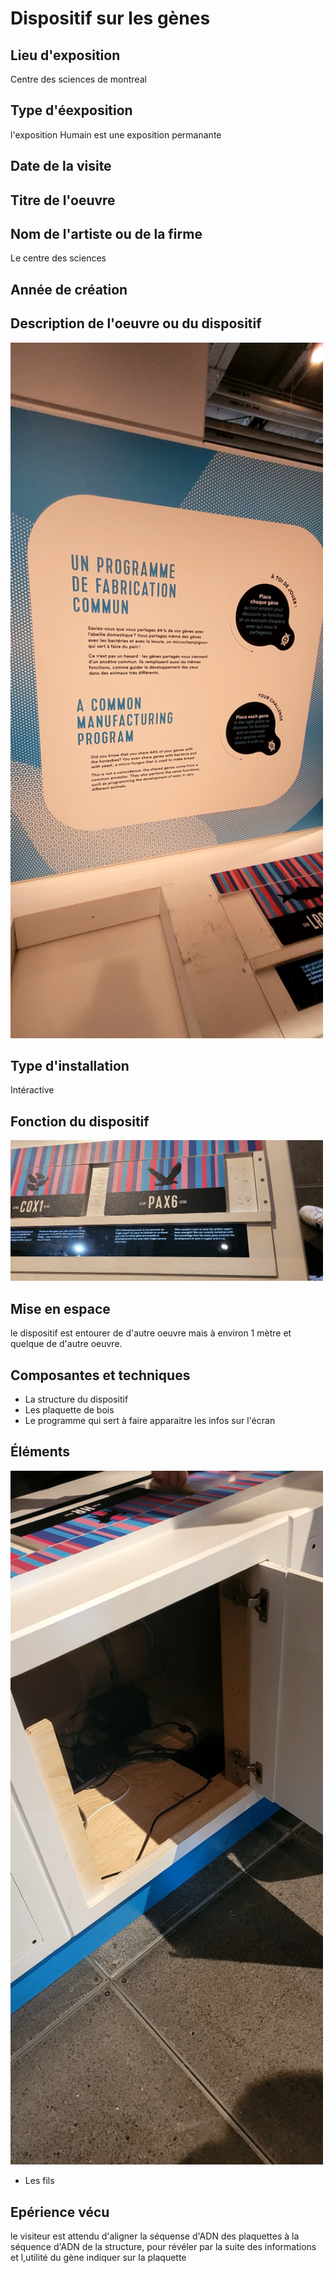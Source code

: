 # Dispositif sur les gènes
## Lieu d'exposition
Centre des sciences de montreal
## Type d'éexposition
l'exposition Humain est une exposition permanante
## Date de la visite
## Titre de l'oeuvre 
## Nom de l'artiste ou de la firme
Le centre des sciences
## Année de création 
## Description de l'oeuvre ou du dispositif
<img src="medias/description.jpg" width="500px"></img>
## Type d'installation
Intéractive 
## Fonction du dispositif
<img src="medias/centre_des_sciences_plaquette.jpg" width="500px"></img>
## Mise en espace
le dispositif est entourer de d'autre oeuvre mais à environ 1 mètre et quelque de d'autre oeuvre.

## Composantes et techniques
- La structure du dispositif
- Les plaquette de bois 
- Le programme qui sert à faire apparaitre les infos sur l'écran
## Éléments 
<img src="medias/centre_des_sciences_fil.jpg" width="500px"></img>
- Les fils 

## Epérience vécu
le visiteur est attendu d'aligner la séquense d'ADN des plaquettes à la séquence d'ADN de la structure, pour révéler par la suite des informations et l,utilité du gène indiquer sur la plaquette

